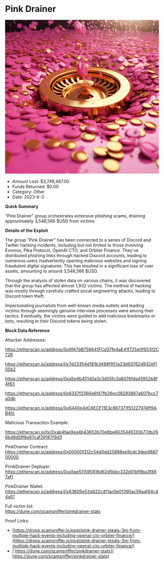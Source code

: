 # Pink Drainer
![Pink Drainer](/rektimages/Pink-Drainer.png)
- Amount Lost: $3,749,487.00
- Funds Returned: $0.00
- Category: Other
- Date: 2023-6-3

**Quick Summary**

"Pink Drainer" group orchestrates extensive phishing scams, draining approximately 3,548,566 $USD from victims.

  


 **Details of the Exploit**

The group "Pink Drainer" has been connected to a series of Discord and Twitter hacking incidents, including but not limited to those involving Evomos, Pika Protocol, OpenAI CTO, and Orbiter Finance. They've distributed phishing links through hacked Discord accounts, leading to numerous users inadvertently opening malicious websites and signing fraudulent digital signatures. This has resulted in a significant loss of user assets, amounting to around 3,548,566 $USD. 

  


Through the analysis of stolen data on various chains, it was discovered that the group has affected almost 1,932 victims. The method of hacking was mostly through carefully crafted social engineering attacks, leading to Discord token theft. 

  


Impersonating journalists from well-known media outlets and leading victims through seemingly genuine interview processes were among their tactics. Eventually, the victims were guided to add malicious bookmarks or bots, resulting in their Discord tokens being stolen. 

  


 **Block Data Reference**

Attacker Addresses:

https://etherscan.io/address/0x9fA7bB759641FCd37fe4aE41f725e0f653f2C726

https://etherscan.io/address/0x7d23354d181b3488f951a23d63762d932ef105b2

https://etherscan.io/address/0xa5e4b451d0a3c3d05fc3a8076fda45952b8f4f83

https://etherscan.io/address/0x6337f2366e6f47fb26ec08293867a607bcc7a0db

https://etherscan.io/address/0x6440e4dC6ECF11E3c867371f51227974ff9AB41c

  


Malicious Transaction Example:

https://etherscan.io/tx/0xab4fae9ea4b43653b70e6be6035445120b77db266b48d5ff8e87caf29187f9d3

  


PinkDrainer Contract:  
https://etherscan.io/address/0x00000f312c54d0dd25888ee9cdc3dee988700000  
  
PrinkDrainer Deployer:  
https://etherscan.io/address/0xa5ae511595818d62d5bbc332d01bf9ba3f887af1

  


PinkDrainer Wallet:  
https://etherscan.io/address/0x63605e53d422c4f1ac0e01390ac59aaf84c44a51  
  
Full victim list:  
https://dune.com/scamsniffer/pinkdrainer-stats


Proof Links:
- [https://drops.scamsniffer.io/post/pink-drainer-steals-3m-from-multiple-hack-events-including-openai-cto-orbiter-finance/](https://drops.scamsniffer.io/post/pink-drainer-steals-3m-from-multiple-hack-events-including-openai-cto-orbiter-finance/)
- [ https://dune.com/scamsniffer/pinkdrainer-stats]( https://dune.com/scamsniffer/pinkdrainer-stats)



